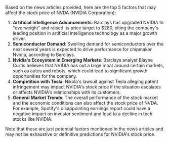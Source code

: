 Based on the news articles provided, here are the top 5 factors that may affect the stock price of NVDA (NVIDIA Corporation):

1. **Artificial Intelligence Advancements**: Barclays has upgraded NVIDIA to "overweight" and raised its price target to $280, citing the company's leading position in artificial intelligence technology as a major growth driver.
2. **Semiconductor Demand**: Swelling demand for semiconductors over the next several years is expected to drive performance for chipmaker Nvidia, according to Barclays.
3. **Nvidia's Ecosystem in Emerging Markets**: Barclays analyst Blayne Curtis believes that NVIDIA has out a large moat around certain markets, such as autos and robots, which could lead to significant growth opportunities for the company.
4. **Competition with Tesla**: Nikola's lawsuit against Tesla alleging patent infringement may impact NVIDIA's stock price if the situation escalates or affects NVIDIA's relationships with its customers.
5. **General Market Trends**: The overall performance of the stock market and the economic conditions can also affect the stock price of NVDA. For example, Spotify's disappointing earnings report could have a negative impact on investor sentiment and lead to a decline in tech stocks like NVIDIA.

Note that these are just potential factors mentioned in the news articles and may not be exhaustive or definitive predictions for NVIDIA's stock price.